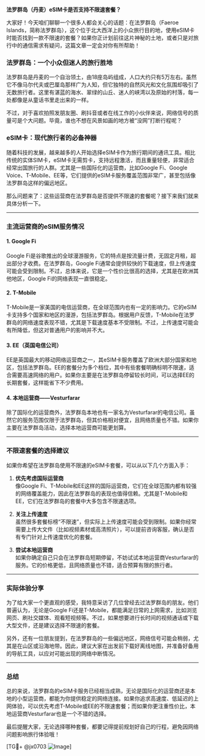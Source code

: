 **法罗群岛（丹麦）eSIM卡是否支持不限速套餐？**

大家好！今天咱们聊聊一个很多人都会关心的话题：在法罗群岛（Faeroe Islands，简称法罗群岛），这个位于北大西洋上的小众旅行目的地，使用eSIM卡时能否找到一款不限速的套餐？如果你正计划前往这片神秘的土地，或者只是对旅行中的通信需求有疑问，这篇文章一定会对你有所帮助！

### 法罗群岛：一个小众但迷人的旅行胜地

法罗群岛是丹麦的一个自治领土，由18座岛屿组成，人口大约只有5万左右。虽然它不像马尔代夫或巴厘岛那样广为人知，但它独特的自然风光和文化氛围却吸引了无数旅行者。这里有湛蓝的海水、翠绿的山丘、迷人的峡湾以及原始的村落，每一处都像是从童话书里走出来的一样。

不过，对于喜欢拍照发朋友圈、刷抖音或者在线工作的小伙伴来说，网络信号的质量可是个大问题。毕竟，谁也不想在风景如画的地方被“没网”打断行程呢？

### eSIM卡：现代旅行者的必备神器

随着科技的发展，越来越多的人开始选择eSIM卡作为旅行期间的通讯工具。相比传统的实体SIM卡，eSIM卡无需剪卡，支持远程激活，而且重量轻便，非常适合经常出国旅行的人群。尤其是一些国际化的运营商，比如Google Fi、Google Voice、T-Mobile、EE等，它们提供的eSIM卡服务覆盖范围非常广，甚至包括像法罗群岛这样的偏远地区。

那么问题来了：这些运营商在法罗群岛是否提供不限速的套餐呢？接下来我们就来具体分析一下。

---

### 主流运营商的eSIM服务情况

#### 1. **Google Fi**
Google Fi是谷歌推出的全球漫游服务，它的特点是按流量计费，无固定月租，超出部分才收费。在法罗群岛，Google Fi通常会提供较快的下载速度，但上传速度可能会受到限制。不过，总体来说，它是一个性价比很高的选择，尤其是在欧洲其他地区，Google Fi的网络表现一直很稳定。

#### 2. **T-Mobile**
T-Mobile是一家美国的电信运营商，在全球范围内也有一定的影响力。它的eSIM卡支持多个国家和地区的漫游，包括法罗群岛。根据用户反馈，T-Mobile在法罗群岛的网络速度表现不错，尤其是下载速度基本不受限制。不过，上传速度可能会有所降低，但这对普通用户的影响并不大。

#### 3. **EE（英国电信公司）**
EE是英国最大的移动网络运营商之一，其eSIM卡服务覆盖了欧洲大部分国家和地区，包括法罗群岛。EE的套餐分为多个档位，其中有些套餐明确标明不限速，适合需要高速网络的用户。如果你主要是在法罗群岛停留较长时间，可以选择EE的长期套餐，这样能省下不少费用。

#### 4. **本地运营商——Vesturfarar**
除了国际化的运营商外，法罗群岛本地也有一家名为Vesturfarar的电信公司。虽然它的服务范围仅限于法罗群岛，但其价格相对便宜，且网络质量也不错。如果你主要在法罗群岛活动，选择本地运营商可能更划算。

---

### 不限速套餐的选择建议

如果你希望在法罗群岛使用不限速的eSIM卡套餐，可以从以下几个方面入手：

1. **优先考虑国际运营商**  
   像Google Fi、T-Mobile和EE这样的国际运营商，它们在全球范围内都有较强的网络覆盖能力，因此在法罗群岛的表现也值得信赖。尤其是T-Mobile和EE，它们在法罗群岛的套餐中大多包含不限速选项。

2. **关注上传速度**  
   虽然很多套餐标榜“不限速”，但实际上上传速度可能会受到限制。如果你经常需要上传大文件（比如视频素材或高清照片），可以提前咨询客服，确认是否有专门针对上传速度优化的套餐。

3. **尝试本地运营商**  
   如果你确定自己只会在法罗群岛短期停留，不妨试试本地运营商Vesturfarar的服务。它的价格更低，且网络质量也不错，适合预算有限的旅行者。

---

### 实际体验分享

为了给大家一个更直观的感受，我特意采访了几位曾经去过法罗群岛的朋友。他们普遍认为，无论是Google Fi还是T-Mobile，都能满足日常的上网需求，比如浏览网页、刷社交媒体、观看短视频等。不过，如果想要进行长时间的视频通话或下载大型文件，还是建议选择不限速的套餐。

另外，还有一位朋友提到，在法罗群岛的一些偏远地区，网络信号可能会稍弱，尤其是在山区或沿海地带。因此，建议大家在出发前下载好离线地图，并准备好备用的导航工具，以应对可能出现的网络中断情况。

---

### 总结

总的来说，法罗群岛的eSIM卡服务已经相当成熟，无论是国际化的运营商还是本地的小型运营商，都能为你提供稳定的网络连接。如果你追求高速度、低延迟的上网体验，可以优先考虑T-Mobile或EE的不限速套餐；而如果你更注重性价比，本地运营商Vesturfarar也是一个不错的选择。

最后提醒大家，无论选择哪种套餐，都要记得提前规划好自己的行程，避免因网络问题影响旅行体验哦！

[TG💪+ @jx0703 ![Image](https://github.com/user-attachments/assets/dbca1d08-cadb-493c-b0ec-ad6f7a83f270)]